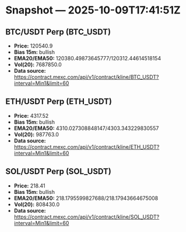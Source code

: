 # Snapshot — 2025-10-09T17:41:51Z

## BTC/USDT Perp (BTC_USDT)
- **Price:** 120540.9
- **Bias 15m:** bullish
- **EMA20/EMA50:** 120380.49873645777/120312.44614518154
- **Vol(20):** 7687850.0
- **Data source:** https://contract.mexc.com/api/v1/contract/kline/BTC_USDT?interval=Min1&limit=60

## ETH/USDT Perp (ETH_USDT)
- **Price:** 4317.52
- **Bias 15m:** bullish
- **EMA20/EMA50:** 4310.027308848147/4303.343229830557
- **Vol(20):** 987763.0
- **Data source:** https://contract.mexc.com/api/v1/contract/kline/ETH_USDT?interval=Min1&limit=60

## SOL/USDT Perp (SOL_USDT)
- **Price:** 218.41
- **Bias 15m:** bullish
- **EMA20/EMA50:** 218.1795599827688/218.17943664675008
- **Vol(20):** 808430.0
- **Data source:** https://contract.mexc.com/api/v1/contract/kline/SOL_USDT?interval=Min1&limit=60
